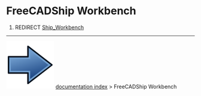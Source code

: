 # FreeCADShip Workbench
1.  REDIRECT [Ship_Workbench](Ship_Workbench.md)



---
![](images/Button_right.svg) [documentation index](../README.md) > FreeCADShip Workbench
